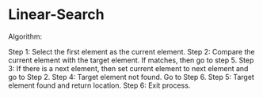 # Linear-Search 
 Algorithm:

Step 1: Select the first element as the current element.
Step 2: Compare the current element with the target element. If matches, then go to step 5.
Step 3: If there is a next element, then set current element to next element and go to Step 2.
Step 4: Target element not found. Go to Step 6.
Step 5: Target element found and return location.
Step 6: Exit process.
